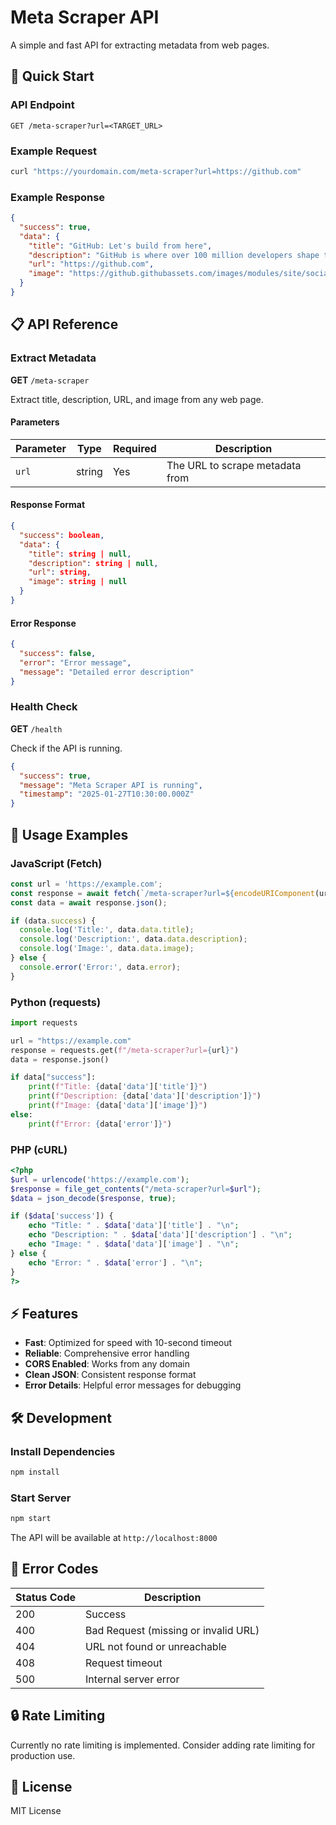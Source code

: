 # Meta Scraper API

A simple and fast API for extracting metadata from web pages.

## 🚀 Quick Start

### API Endpoint
```
GET /meta-scraper?url=<TARGET_URL>
```

### Example Request
```bash
curl "https://yourdomain.com/meta-scraper?url=https://github.com"
```

### Example Response
```json
{
  "success": true,
  "data": {
    "title": "GitHub: Let's build from here",
    "description": "GitHub is where over 100 million developers shape the future of software, together.",
    "url": "https://github.com",
    "image": "https://github.githubassets.com/images/modules/site/social-cards/github-social.png"
  }
}
```

## 📋 API Reference

### Extract Metadata
**GET** `/meta-scraper`

Extract title, description, URL, and image from any web page.

#### Parameters
| Parameter | Type | Required | Description |
|-----------|------|----------|-------------|
| `url` | string | Yes | The URL to scrape metadata from |

#### Response Format
```json
{
  "success": boolean,
  "data": {
    "title": string | null,
    "description": string | null,
    "url": string,
    "image": string | null
  }
}
```

#### Error Response
```json
{
  "success": false,
  "error": "Error message",
  "message": "Detailed error description"
}
```

### Health Check
**GET** `/health`

Check if the API is running.

```json
{
  "success": true,
  "message": "Meta Scraper API is running",
  "timestamp": "2025-01-27T10:30:00.000Z"
}
```

## 🔧 Usage Examples

### JavaScript (Fetch)
```javascript
const url = 'https://example.com';
const response = await fetch(`/meta-scraper?url=${encodeURIComponent(url)}`);
const data = await response.json();

if (data.success) {
  console.log('Title:', data.data.title);
  console.log('Description:', data.data.description);
  console.log('Image:', data.data.image);
} else {
  console.error('Error:', data.error);
}
```

### Python (requests)
```python
import requests

url = "https://example.com"
response = requests.get(f"/meta-scraper?url={url}")
data = response.json()

if data["success"]:
    print(f"Title: {data['data']['title']}")
    print(f"Description: {data['data']['description']}")
    print(f"Image: {data['data']['image']}")
else:
    print(f"Error: {data['error']}")
```

### PHP (cURL)
```php
<?php
$url = urlencode('https://example.com');
$response = file_get_contents("/meta-scraper?url=$url");
$data = json_decode($response, true);

if ($data['success']) {
    echo "Title: " . $data['data']['title'] . "\n";
    echo "Description: " . $data['data']['description'] . "\n";
    echo "Image: " . $data['data']['image'] . "\n";
} else {
    echo "Error: " . $data['error'] . "\n";
}
?>
```

## ⚡ Features

- **Fast**: Optimized for speed with 10-second timeout
- **Reliable**: Comprehensive error handling
- **CORS Enabled**: Works from any domain
- **Clean JSON**: Consistent response format
- **Error Details**: Helpful error messages for debugging

## 🛠️ Development

### Install Dependencies
```bash
npm install
```

### Start Server
```bash
npm start
```

The API will be available at `http://localhost:8000`

## 📝 Error Codes

| Status Code | Description |
|-------------|-------------|
| 200 | Success |
| 400 | Bad Request (missing or invalid URL) |
| 404 | URL not found or unreachable |
| 408 | Request timeout |
| 500 | Internal server error |

## 🔒 Rate Limiting

Currently no rate limiting is implemented. Consider adding rate limiting for production use.

## 📄 License

MIT License